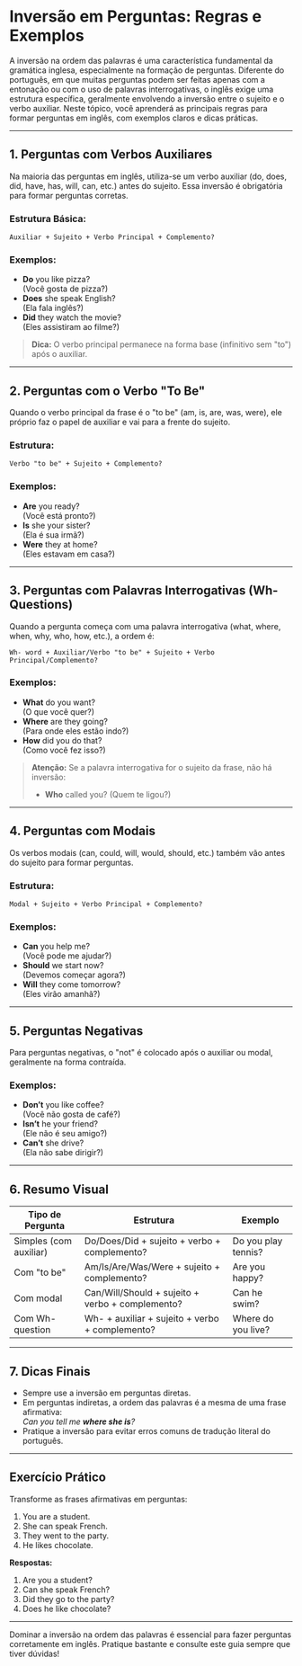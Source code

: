 # Inversão em Perguntas: Regras e Exemplos

A inversão na ordem das palavras é uma característica fundamental da gramática inglesa, especialmente na formação de perguntas. Diferente do português, em que muitas perguntas podem ser feitas apenas com a entonação ou com o uso de palavras interrogativas, o inglês exige uma estrutura específica, geralmente envolvendo a inversão entre o sujeito e o verbo auxiliar. Neste tópico, você aprenderá as principais regras para formar perguntas em inglês, com exemplos claros e dicas práticas.

---

## 1. Perguntas com Verbos Auxiliares

Na maioria das perguntas em inglês, utiliza-se um verbo auxiliar (do, does, did, have, has, will, can, etc.) antes do sujeito. Essa inversão é obrigatória para formar perguntas corretas.

### **Estrutura Básica:**
```
Auxiliar + Sujeito + Verbo Principal + Complemento?
```

### **Exemplos:**
- **Do** you like pizza?  
  (Você gosta de pizza?)
- **Does** she speak English?  
  (Ela fala inglês?)
- **Did** they watch the movie?  
  (Eles assistiram ao filme?)

> **Dica:** O verbo principal permanece na forma base (infinitivo sem "to") após o auxiliar.

---

## 2. Perguntas com o Verbo "To Be"

Quando o verbo principal da frase é o "to be" (am, is, are, was, were), ele próprio faz o papel de auxiliar e vai para a frente do sujeito.

### **Estrutura:**
```
Verbo "to be" + Sujeito + Complemento?
```

### **Exemplos:**
- **Are** you ready?  
  (Você está pronto?)
- **Is** she your sister?  
  (Ela é sua irmã?)
- **Were** they at home?  
  (Eles estavam em casa?)

---

## 3. Perguntas com Palavras Interrogativas (Wh- Questions)

Quando a pergunta começa com uma palavra interrogativa (what, where, when, why, who, how, etc.), a ordem é:

```
Wh- word + Auxiliar/Verbo "to be" + Sujeito + Verbo Principal/Complemento?
```

### **Exemplos:**
- **What** do you want?  
  (O que você quer?)
- **Where** are they going?  
  (Para onde eles estão indo?)
- **How** did you do that?  
  (Como você fez isso?)

> **Atenção:** Se a palavra interrogativa for o sujeito da frase, não há inversão:
> - **Who** called you? (Quem te ligou?)

---

## 4. Perguntas com Modais

Os verbos modais (can, could, will, would, should, etc.) também vão antes do sujeito para formar perguntas.

### **Estrutura:**
```
Modal + Sujeito + Verbo Principal + Complemento?
```

### **Exemplos:**
- **Can** you help me?  
  (Você pode me ajudar?)
- **Should** we start now?  
  (Devemos começar agora?)
- **Will** they come tomorrow?  
  (Eles virão amanhã?)

---

## 5. Perguntas Negativas

Para perguntas negativas, o "not" é colocado após o auxiliar ou modal, geralmente na forma contraída.

### **Exemplos:**
- **Don’t** you like coffee?  
  (Você não gosta de café?)
- **Isn’t** he your friend?  
  (Ele não é seu amigo?)
- **Can’t** she drive?  
  (Ela não sabe dirigir?)

---

## 6. Resumo Visual

| Tipo de Pergunta         | Estrutura                                 | Exemplo                        |
|-------------------------|--------------------------------------------|--------------------------------|
| Simples (com auxiliar)  | Do/Does/Did + sujeito + verbo + complemento? | Do you play tennis?            |
| Com "to be"             | Am/Is/Are/Was/Were + sujeito + complemento? | Are you happy?                 |
| Com modal               | Can/Will/Should + sujeito + verbo + complemento? | Can he swim?                   |
| Com Wh- question        | Wh- + auxiliar + sujeito + verbo + complemento? | Where do you live?             |

---

## 7. Dicas Finais

- Sempre use a inversão em perguntas diretas.
- Em perguntas indiretas, a ordem das palavras é a mesma de uma frase afirmativa:  
  _Can you tell me **where she is**?_
- Pratique a inversão para evitar erros comuns de tradução literal do português.

---

## Exercício Prático

Transforme as frases afirmativas em perguntas:

1. You are a student.  
2. She can speak French.  
3. They went to the party.  
4. He likes chocolate.

**Respostas:**

1. Are you a student?
2. Can she speak French?
3. Did they go to the party?
4. Does he like chocolate?

---

Dominar a inversão na ordem das palavras é essencial para fazer perguntas corretamente em inglês. Pratique bastante e consulte este guia sempre que tiver dúvidas!